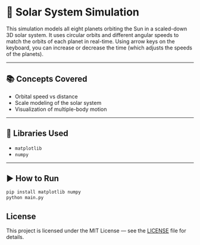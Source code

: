 # 🌌 Solar System Simulation

This simulation models all eight planets orbiting the Sun in a scaled-down 3D solar system. It uses circular orbits and different angular speeds to match the orbits of each planet in real-time. Using arrow keys on the keyboard, you can increase or decrease the time (which adjusts the speeds of the planets).

---

## 📚 Concepts Covered
- Orbital speed vs distance
- Scale modeling of the solar system
- Visualization of multiple-body motion

---

## 🧰 Libraries Used
- `matplotlib`
- `numpy`

---

## ▶️ How to Run

```bash
pip install matplotlib numpy
python main.py
```
## License

This project is licensed under the MIT License — see the [LICENSE](../LICENSE) file for details.
